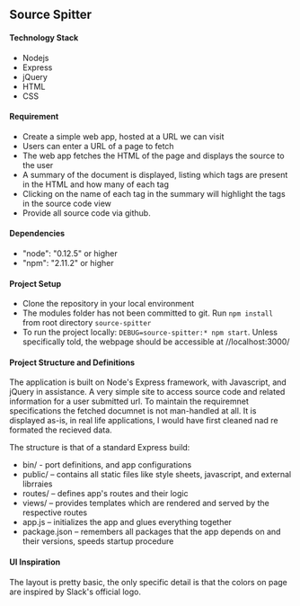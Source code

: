 ## Source Spitter

#### Technology Stack
* Nodejs
* Express
* jQuery
* HTML
* CSS

#### Requirement
* Create a simple web app, hosted at a URL we can visit
* Users can enter a URL of a page to fetch
* The web app fetches the HTML of the page and displays the source to the user
* A summary of the document is displayed, listing which tags are present in the HTML and how many of each tag
* Clicking on the name of each tag in the summary will highlight the tags in the source code view
* Provide all source code via github.

#### Dependencies
* "node": "0.12.5" or higher
* "npm": "2.11.2" or higher
#### Project Setup
* Clone the repository in your local environment
* The modules folder has not been committed to git. Run `npm install` from root directory `source-spitter`
* To run the project locally: `DEBUG=source-spitter:* npm start`. Unless specifically told, the webpage should be accessible at //localhost:3000/

#### Project Structure and Definitions
The application is built on Node's Express framework, with Javascript, and jQuery in assistance. A very simple site to access source code and related information for a user submitted url. To maintain the requiremnet specifications the fetched documnet is not man-handled at all. It is displayed as-is, in real life applications, I would have first cleaned nad re formated the recieved data.

The structure is that of a standard Express build:

* bin/ - port definitions, and app configurations
* public/ – contains all static files like style sheets, javascript, and external librraies
* routes/ – defines app's routes and their logic
* views/ – provides templates which are rendered and served by the respective routes
* app.js – initializes the app and glues everything together
* package.json – remembers all packages that the app depends on and their versions, speeds startup procedure


#### UI Inspiration
The layout is pretty basic, the only specific detail is that the colors on page are inspired by Slack's official logo.





